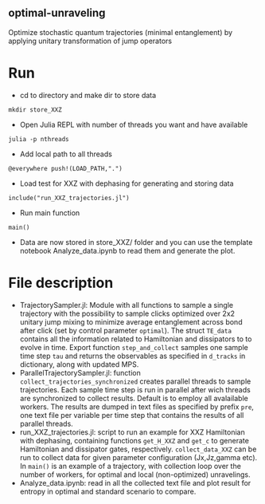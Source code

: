 ## optimal-unraveling
Optimize stochastic quantum trajectories (minimal entanglement) by applying unitary transformation of jump operators
# Run 
* cd to directory and make dir to store data
```
mkdir store_XXZ
```

* Open Julia REPL with number of threads you want and have available
```
julia -p nthreads
```
* Add local path to all threads
```
@everywhere push!(LOAD_PATH,".")
```
* Load test for XXZ with dephasing for generating and storing data
```
include("run_XXZ_trajectories.jl")
```
* Run main function
```
main()
```
* Data are now stored in store_XXZ/ folder and you can use the template notebook Analyze_data.ipynb to read them and generate the plot.
# File description

* TrajectorySampler.jl: Module with all functions to sample a single trajectory with the possibility to sample clicks optimized over 2x2 unitary jump mixing to minimize average entanglement across bond after click (set by control parameter ```optimal```). The struct ```TE_data``` contains all the information related to Hamiltonian and dissipators to to evolve in time. Export function ```step_and_collect``` samples one sample time step ```tau``` and returns the observables as specified in ```d_tracks``` in dictionary, along with updated MPS.
* ParallelTrajectorySampler.jl: function ```collect_trajectories_synchronized``` creates parallel threads to sample trajectories. Each sample time step is run in parallel after wich threads are synchronized to collect results. Default is to employ all avalailable workers. The results are dumped in text files as specified by prefix ```pre```, one text file per variable per time step that contains the results of all parallel threads.
* run_XXZ_trajectories.jl: script to run an example for XXZ Hamiltonian with dephasing, containing functions ```get_H_XXZ``` and ```get_c``` to generate Hamiltonian and dissipator gates, respectively. ```collect_data_XXZ``` can be run to collect data for given parameter configuration (Jx,Jz,gamma etc). In ```main()``` is an example of a trajectory, with collection loop over the number of workers, for optimal and local (non-optimized) unravelings.
* Analyze_data.ipynb: read in all the collected text file and plot result for entropy in optimal and standard scenario to compare.
